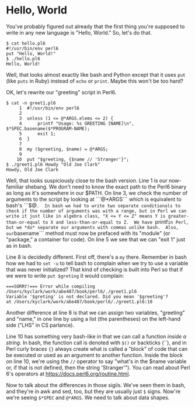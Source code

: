 # Hello, World

You've probably figured out already that the first thing you're supposed to write in any new language is "Hello, World."  So, let's do that.

```
$ cat hello.pl6
#!/usr/bin/env perl6
put "Hello, World!"
$ ./hello.pl6
Hello, World!
```

Well, that looks almost exactly like bash and Python except that it uses ```put``` (like ```puts``` in Ruby) instead of ```echo``` or ```print```.  Maybe this won't be too hard?  

OK, let's rewrite our "greeting" script in Perl6.  

```
$ cat -n greet1.pl6
     1	#!/usr/bin/env perl6
     2
     3	unless (1 <= @*ARGS.elems <= 2) {
     4	    printf "Usage: %s GREETING [NAME]\n", $*SPEC.basename($*PROGRAM-NAME);
     5	    exit 1;
     6	}
     7
     8	my ($greeting, $name) = @*ARGS;
     9
    10	put "$greeting, {$name // 'Stranger'}";
$ ./greet1.pl6 Howdy "Old Joe Clark"
Howdy, Old Joe Clark
```

Well, that looks suspiciously close to the bash version.  Line 1 is our now-familiar shebang.  We don't need to know the exact path to the Perl6 binary as long as it's somewhere in our $PATH.  On line 3, we check the number of arguments to the script by looking at ```@*ARGS``` which is equivalent to bash's ```$@```.  In bash we had to write two separate conditionals to check if the number of arguments was with a range, but in Perl we can write it just like in algebra class, "X <= Y <= Z" means Y is greater-than-or-equal to X and less-than-or-equal to Z.  We have ```printf``` in Perl, but we *do* separate our arguments with commas unlike bash.  Also, our ```basename``` method must now be prefaced with its "module" (or "package," a container for code).  On line 5 we see that we can "exit 1" just as in bash.

Line 8 is decidedly different.  First off, there's a ```my``` there.  Remember in bash how we had to ```set -u``` to tell bash to complain when we try to use a variable that was never initialized?  That kind of checking is built into Perl so that if we were to write ```put $greting``` it would complain:

```
===SORRY!=== Error while compiling /Users/kyclark/work/abe487/book/perl6/./greet1.pl6
Variable '$greting' is not declared. Did you mean '$greeting'?
at /Users/kyclark/work/abe487/book/perl6/./greet1.pl6:10
```

Another difference at line 8 is that we can assign two variables, "greeting" and "name," in one line by using a list (the parentheses) on the left-hand side ("LHS" in CS parlance).

Line 10 has something very bash-like in that we can call a function *inside a string*.  In bash, the function call is denoted with ```$()``` or backticks (\`\`), and in Perl curly braces ```{}``` always create what is called a "block" of code that can be executed or used as an argument to another function.  Inside the block on line 10, we're using the ```//``` operator to say "what's in the $name variable or, if that is not defined, then the string 'Stranger'").  You can read about Perl 6's operators at https://docs.perl6.org/routine.html.

Now to talk about the differences in those sigils.  We've seen them in bash, and they're in awk and sed, too, but they are usually just ```$``` signs.  Now're we're seeing ```$*SPEC``` and ```@*ARGS```.  We need to talk about data shapes.